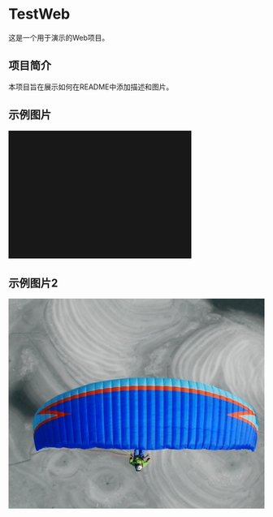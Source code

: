 # TestWeb
这是一个用于演示的Web项目。

## 项目简介
本项目旨在展示如何在README中添加描述和图片。

## 示例图片
![图片3](../images/image.png) 

## 示例图片2
![图片3](../images/image2.png) 